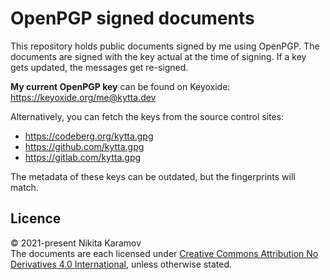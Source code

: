 # OpenPGP signed documents

This repository holds public documents signed by me using OpenPGP. The documents
are signed with the key actual at the time of signing. If a key gets updated,
the messages get re-signed.

**My current OpenPGP key** can be found on Keyoxide:
<https://keyoxide.org/me@kytta.dev>

Alternatively, you can fetch the keys from the source control sites:

 - <https://codeberg.org/kytta.gpg>
 - <https://github.com/kytta.gpg>
 - <https://gitlab.com/kytta.gpg>

The metadata of these keys can be outdated, but the fingerprints will match.

## Licence

© 2021-present Nikita Karamov\
The documents are each licensed under
[Creative Commons Attribution No Derivatives 4.0 International][CC-BY-ND-4.0],
unless otherwise stated.

[CC-BY-ND-4.0]: https://spdx.org/licenses/CC-BY-ND-4.0.html